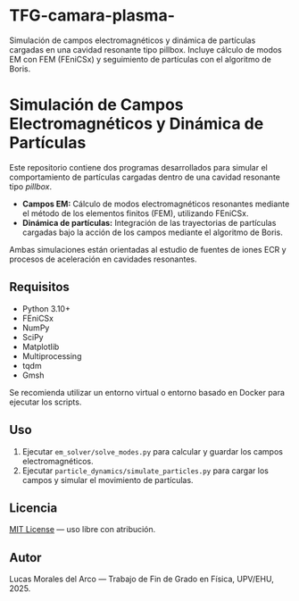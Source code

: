 # TFG-camara-plasma-
Simulación de campos electromagnéticos y dinámica de partículas cargadas en una cavidad resonante tipo pillbox. Incluye cálculo de modos EM con FEM (FEniCSx) y seguimiento de partículas con el algoritmo de Boris.


# Simulación de Campos Electromagnéticos y Dinámica de Partículas

Este repositorio contiene dos programas desarrollados para simular el comportamiento de partículas cargadas dentro de una cavidad resonante tipo *pillbox*.

- **Campos EM:** Cálculo de modos electromagnéticos resonantes mediante el método de los elementos finitos (FEM), utilizando FEniCSx.
- **Dinámica de partículas:** Integración de las trayectorias de partículas cargadas bajo la acción de los campos mediante el algoritmo de Boris.

Ambas simulaciones están orientadas al estudio de fuentes de iones ECR y procesos de aceleración en cavidades resonantes.

## Requisitos

- Python 3.10+
- FEniCSx
- NumPy
- SciPy
- Matplotlib
- Multiprocessing
- tqdm
- Gmsh

Se recomienda utilizar un entorno virtual o entorno basado en Docker para ejecutar los scripts.

## Uso

1. Ejecutar `em_solver/solve_modes.py` para calcular y guardar los campos electromagnéticos.
2. Ejecutar `particle_dynamics/simulate_particles.py` para cargar los campos y simular el movimiento de partículas.

## Licencia

[MIT License](LICENSE) — uso libre con atribución.

## Autor

Lucas Morales del Arco — Trabajo de Fin de Grado en Física, UPV/EHU, 2025.

